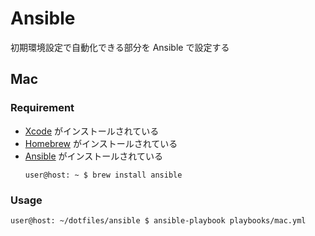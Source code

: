 # Ansible

初期環境設定で自動化できる部分を Ansible で設定する

## Mac

### Requirement

- [Xcode](https://apps.apple.com/jp/app/xcode/id497799835) がインストールされている
- [Homebrew](https://brew.sh/index_ja) がインストールされている
- [Ansible](https://formulae.brew.sh/formula/ansible) がインストールされている
    ```ShellSession
    user@host: ~ $ brew install ansible
    ```

### Usage

```ShellSession
user@host: ~/dotfiles/ansible $ ansible-playbook playbooks/mac.yml
```
